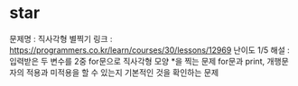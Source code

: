 # star
문제명 : 직사각형 별찍기
링크 : https://programmers.co.kr/learn/courses/30/lessons/12969
난이도 1/5
해설 : 
입력받은 두 변수를 2중 for문으로 직사각형 모양 *을 찍는 문제
for문과 print, 개행문자의 적용과 미적용을 할 수 있는지 기본적인 것을 확인하는 문제
